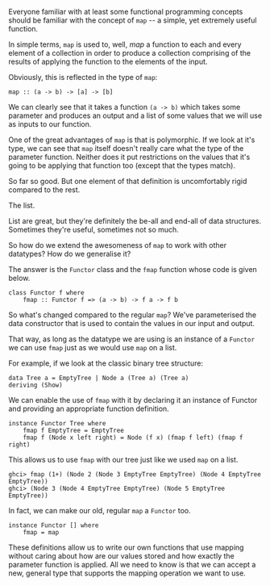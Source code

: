Everyone familiar with at least some functional programming concepts should be familiar with the concept of `map` -- a simple, yet extremely useful function.

In simple terms, `map` is used to, well, *map* a function to each and every element of a collection in order to produce a collection comprising of the results of applying the function to the elements of the input.

Obviously, this is reflected in the type of `map`:

    map :: (a -> b) -> [a] -> [b]

We can clearly see that it takes a function `(a -> b)` which takes some parameter and produces an output and a list of some values that we will use as inputs to our function.

One of the great advantages of `map` is that is polymorphic. If we look at it's type, we can see that `map` itself doesn't really care what the type of the parameter function. Neither does it put restrictions on the values that it's going to be applying that function too (except that the types match).

So far so good. But one element of that definition is uncomfortably rigid compared to the rest.

The list.

List are great, but they're definitely the be-all and end-all of data structures. Sometimes they're useful, sometimes not so much.

So how do we extend the awesomeness of `map` to work with other datatypes? How do we generalise it?

The answer is the `Functor` class and the `fmap` function whose code is given below.

	class Functor f where
        fmap :: Functor f => (a -> b) -> f a -> f b

So what's changed compared to the regular `map`? We've parameterised the data constructor that is used to contain the values in our input and output.

That way, as long as the datatype we are using is an instance of a `Functor` we can use `fmap` just as we would use `map` on a list.

For example, if we look at the classic binary tree structure:

    data Tree a = EmptyTree | Node a (Tree a) (Tree a)
	deriving (Show)

We can enable the use of `fmap` with it by declaring it an instance of Functor and providing an appropriate function definition.

    instance Functor Tree where
	    fmap f EmptyTree = EmptyTree
		fmap f (Node x left right) = Node (f x) (fmap f left) (fmap f right)

This allows us to use `fmap` with our tree just like we used `map` on a list.

    ghci> fmap (1+) (Node 2 (Node 3 EmptyTree EmptyTree) (Node 4 EmptyTree EmptyTree))
	ghci> (Node 3 (Node 4 EmptyTree EmptyTree) (Node 5 EmptyTree EmptyTree))

In fact, we can make our old, regular `map` a `Functor` too.

    instance Functor [] where
	    fmap = map

These definitions allow us to write our own functions that use mapping without caring about how are our values stored and how exactly the parameter function is applied. All we need to know is that we can accept a new, general type that supports the mapping operation we want to use.
